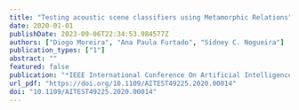 ```yaml
---
title: "Testing acoustic scene classifiers using Metamorphic Relations"
date: 2020-01-01
publishDate: 2023-09-06T22:34:53.984577Z
authors: ["Diogo Moreira", "Ana Paula Furtado", "Sidney C. Nogueira"]
publication_types: ["1"]
abstract: ""
featured: false
publication: "*IEEE International Conference On Artificial Intelligence Testing, AITest 2020, Oxford, UK, August 3-6, 2020*"
url_pdf: "https://doi.org/10.1109/AITEST49225.2020.00014"
doi: "10.1109/AITEST49225.2020.00014"
---
```


